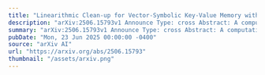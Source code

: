 ```yaml
---
title: "Linearithmic Clean-up for Vector-Symbolic Key-Value Memory with Kroneker Rotation Products"
description: "arXiv:2506.15793v1 Announce Type: cross Abstract: A computational bottleneck in current Vector-Symbolic Architectures (VSAs) is the ``clean-up'' step, which decodes the noisy vectors retrieved from the architecture. Clean-up typically compares noisy vectors against a ``codebook'' of prototype vectors, incurring computational complexity that is quadratic or similar. We present a new codebook representation that supports efficient clean-up, based on Kroneker products of rotation-like matrices. The resulting clean-up time complexity is linearithmic, i.e. $mathcal{O}(N,text{log},N)$, where $N$ is the vector dimension and also the number of vectors in the codebook. Clean-up space complexity is $mathcal{O}(N)$. Furthermore, the codebook is not stored explicitly in computer memory: It can be represented in $mathcal{O}(text{log},N)$ space, and individual vectors in the codebook can be materialized in $mathcal{O}(N)$ time and space. At the same time, asymptotic memory capacity remains comparable to standard approaches. Computer experiments confirm these results, demonstrating several orders of magnitude more scalability than baseline VSA techniques."
summary: "arXiv:2506.15793v1 Announce Type: cross Abstract: A computational bottleneck in current Vector-Symbolic Architectures (VSAs) is the ``clean-up'' step, which decodes the noisy vectors retrieved from the architecture. Clean-up typically compares noisy vectors against a ``codebook'' of prototype vectors, incurring computational complexity that is quadratic or similar. We present a new codebook representation that supports efficient clean-up, based on Kroneker products of rotation-like matrices. The resulting clean-up time complexity is linearithmic, i.e. $mathcal{O}(N,text{log},N)$, where $N$ is the vector dimension and also the number of vectors in the codebook. Clean-up space complexity is $mathcal{O}(N)$. Furthermore, the codebook is not stored explicitly in computer memory: It can be represented in $mathcal{O}(text{log},N)$ space, and individual vectors in the codebook can be materialized in $mathcal{O}(N)$ time and space. At the same time, asymptotic memory capacity remains comparable to standard approaches. Computer experiments confirm these results, demonstrating several orders of magnitude more scalability than baseline VSA techniques."
pubDate: "Mon, 23 Jun 2025 00:00:00 -0400"
source: "arXiv AI"
url: "https://arxiv.org/abs/2506.15793"
thumbnail: "/assets/arxiv.png"
---
```


